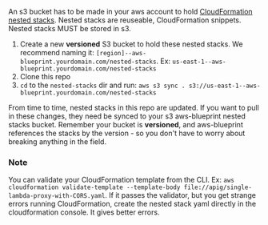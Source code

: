An s3 bucket has to be made in your aws account to hold [CloudFormation nested stacks](https://docs.aws.amazon.com/AWSCloudFormation/latest/UserGuide/using-cfn-nested-stacks.html).  Nested stacks are reuseable, CloudFormation snippets.  Nested stacks MUST be stored in s3.

1.  Create a new **versioned** S3 bucket to hold these nested stacks.  We recommend naming it: `[region]--aws-blueprint.yourdomain.com/nested-stacks`.  Ex: `us-east-1--aws-blueprint.yourdomain.com/nested-stacks`
1.  Clone this repo
1.  `cd` to the `nested-stacks` dir and run: `aws s3 sync . s3://us-east-1--aws-blueprint.yourdomain.com/nested-stacks`

From time to time, nested stacks in this repo are updated.  If you want to pull in these changes, they need be synced to your s3 aws-blueprint nested stacks bucket.  Remember your bucket is **versioned**, and aws-blueprint references the stacks by the version - so you don't have to worry about breaking anything in the field.

### Note

You can validate your CloudFormation template from the CLI.  Ex: `aws cloudformation validate-template --template-body file://apig/single-lambda-proxy-with-CORS.yaml`.  If it passes the validator, but you get strange errors running CloudFormation, create the nested stack yaml directly in the cloudformation console. It gives better errors.
